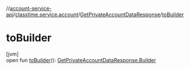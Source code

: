 //[account-service-api](../../../index.md)/[classtime.service.account](../index.md)/[GetPrivateAccountDataResponse](index.md)/[toBuilder](to-builder.md)

# toBuilder

[jvm]\
open fun [toBuilder](to-builder.md)(): [GetPrivateAccountDataResponse.Builder](-builder/index.md)
